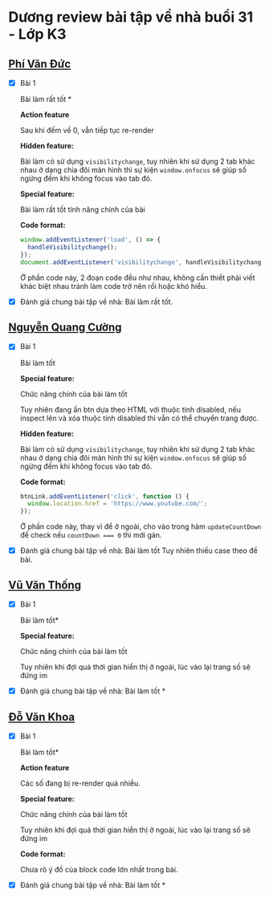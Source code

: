 # Dương review bài tập về nhà buổi 31 - Lớp K3

## [Phí Văn Đức](https://github.com/PhiVanDuc/Offline-F8-K3/tree/main/Day-31-JS)

- [x] Bài 1

  Bài làm rất tốt \*

  **Action feature**

  Sau khi đếm về 0, vẫn tiếp tục re-render

  **Hidden feature:**

  Bài làm có sử dụng `visibilitychange`, tuy nhiên khi sử dụng 2 tab khác nhau ở dạng chia đôi màn hình thì sự kiện `window.onfocus` sẽ giúp số ngừng đếm khi không focus vào tab đó.

  **Special feature:**

  Bài làm rất tốt tính năng chính của bài

  **Code format:**

  ```js
  window.addEventListener('load', () => {
    handleVisibilitychange();
  });
  document.addEventListener('visibilitychange', handleVisibilitychange);
  ```

  Ở phần code này, 2 đoạn code đều như nhau, không cần thiết phải viết khác biệt nhau tránh làm code trở nên rối hoặc khó hiểu.

- [x] Đánh giá chung bài tập về nhà: Bài làm rất tốt.

## [Nguyễn Quang Cường](https://github.com/cuonggold2408/Fullxinach_K3/tree/main/Day_31)

- [x] Bài 1

  Bài làm tốt

  **Special feature:**

  Chức năng chính của bài làm tốt

  Tuy nhiên đang ẩn btn dựa theo HTML với thuộc tính disabled, nếu inspect lên và xóa thuộc tính disabled thì vẫn có thể chuyển trang được.

  **Hidden feature:**

  Bài làm có sử dụng `visibilitychange`, tuy nhiên khi sử dụng 2 tab khác nhau ở dạng chia đôi màn hình thì sự kiện `window.onfocus` sẽ giúp số ngừng đếm khi không focus vào tab đó.

  **Code format:**

  ```js
  btnLink.addEventListener('click', function () {
    window.location.href = 'https://www.youtube.com/';
  });
  ```

  Ở phần code này, thay vì để ở ngoài, cho vào trong hàm `updateCountDown` để check nếu `countDown === 0` thì mới gán.

- [x] Đánh giá chung bài tập về nhà: Bài làm tốt Tuy nhiên thiếu case theo đề bài.

## [Vũ Văn Thống](https://github.com/pencilbsp/f8_offline/tree/main/BTVN/btvn_buoi_31)

- [x] Bài 1

  Bài làm tốt\*

  **Special feature:**

  Chức năng chính của bài làm tốt

  Tuy nhiên khi đợi quá thời gian hiển thị ở ngoài, lúc vào lại trang số sẽ đứng im

- [x] Đánh giá chung bài tập về nhà: Bài làm tốt \*

## [Đỗ Văn Khoa](https://github.com/mrkhoadev/F8-Fullstack-K3/tree/main/Day31)

- [x] Bài 1

  Bài làm tốt\*

  **Action feature**

  Các số đang bị re-render quá nhiều.

  **Special feature:**

  Chức năng chính của bài làm tốt

  Tuy nhiên khi đợi quá thời gian hiển thị ở ngoài, lúc vào lại trang số sẽ đứng im

  **Code format:**

  Chưa rõ ý đồ của block code lớn nhất trong bài.

- [x] Đánh giá chung bài tập về nhà: Bài làm tốt \*
